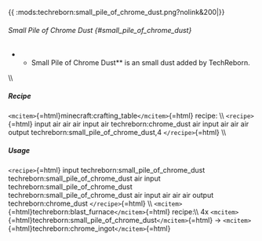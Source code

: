 {{ :mods:techreborn:small_pile_of_chrome_dust.png?nolink&200\|}}

###### Small Pile of Chrome Dust {#small_pile_of_chrome_dust}

-   -   Small Pile of Chrome Dust\*\* is an small dust added by
        TechReborn.

\\\\

##### Recipe

`<mcitem>`{=html}minecraft:crafting_table`</mcitem>`{=html} recipe: \\\\
`<recipe>`{=html} input air air air input air techreborn:chrome_dust air
input air air air output techreborn:small_pile_of_chrome_dust,4
`</recipe>`{=html} \\\\

##### Usage

`<recipe>`{=html} input techreborn:small_pile_of_chrome_dust
techreborn:small_pile_of_chrome_dust air input
techreborn:small_pile_of_chrome_dust
techreborn:small_pile_of_chrome_dust air input air air air output
techreborn:chrome_dust `</recipe>`{=html} \\\\
`<mcitem>`{=html}techreborn:blast_furnace`</mcitem>`{=html} recipe:\\\\
4x
`<mcitem>`{=html}techreborn:small_pile_of_chrome_dust`</mcitem>`{=html}
-\> `<mcitem>`{=html}techreborn:chrome_ingot`</mcitem>`{=html}
